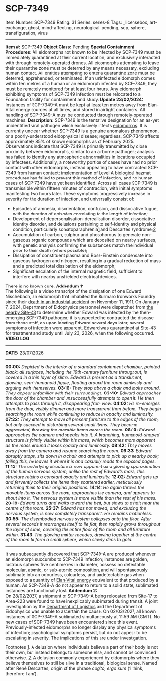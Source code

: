 # SCP-7349
Item Number: SCP-7349
Rating: 31
Series: series-8
Tags: _licensebox, art-exchange, ghost, mind-affecting, neurological, pending, scp, sphere, transfiguration, virus

---

  
**Item #:** SCP-7349 
**Object Class:** Pending
**Special Containment Procedures:** All eidomorphs not known to be infected by SCP-7349 must be immediately quarantined at their current location, and exclusively interacted with through remotely-operated drones. All eidomorphs attempting to leave their quarantine zone must be deterred by any means necessary, excluding human contact. All entities attempting to enter a quarantine zone must be deterred, apprehended, or terminated.
If an uninfected eidomorph comes within ten metres of a human or an eidomorph infected by SCP-7349, they must be remotely monitored for at least four hours. Any eidomorph exhibiting symptoms of SCP-7349 infection must be relocated to a Foundation facility for containment and study.
**Update 23/02/2024:** Instances of SCP-7349-A must be kept at least ten metres away from Elan-Vital energy sources at all times, and stored in airtight containers. All handling of SCP-7349-A must be conducted through remotely-operated machines.
**Description:** SCP-7349 is the tentative designation for an as-yet unidentified viral pathogen which exclusively infects [eidomorphs](https://scp-wiki.wikidot.com/anatomy-of-a-specter). It is currently unclear whether SCP-7349 is a genuine anomalous phenomenon, or a poorly-understood eidophysical disease; regardless, SCP-7349 affects approximately 85% of known eidomorphs as of February 2025.
Observations indicate that SCP-7349 is primarily transmitted by close proximity between eidomorphs, similar to an airborne pathogen; analysis has failed to identify any atmospheric abnormalities in locations occupied by infectees. Additionally, a noteworthy portion of cases have had no prior contact with other eidomorphs, instead appearing to have contracted SCP-7349 from human contact; implementation of Level A biological hazmat procedures has failed to prevent this method of infection, and no human cases of SCP-7349 have yet been identified.
Across all cases SCP-7349 is transmissible within fifteen minutes of contraction, with initial symptoms manifesting two hours later. These symptoms progressively increase in severity for the duration of infection, and universally consist of:
  * Episodes of amnesia, disorientation, confusion, and dissociative fugue, with the duration of episodes correlating to the length of infection;
  * Development of depersonalisation-derealisation disorder, dissociative identity disorder, and delusions pertaining to self-identity and physical condition, particularly somatoparaphrenia[1](javascript:;) and Descartes syndrome;[2](javascript:;)
  * Accumulation of carbon, sulphur and phosphorous to generate non-gaseous organic compounds which are deposited on nearby surfaces, with genetic analysis confirming the substances match the individual prior to their death (where possible);
  * Dissipation of constituent plasma and Bose-Einstein condensate into gaseous hydrogen and nitrogen, resulting in a gradual reduction of mass and a predicted total dissipation of the eidomorph;
  * Significant escalation of the internal magnetic field, sufficient to interfere with nearby unshielded electrical devices.

There is no known cure.
**Addendum 1:**  
The following is a video transcript of the dissipation of one Edward Nischebach, an eidomorph that inhabited the Burmaro Ironworks Foundry since their [death in an industrial accident](https://scp-wiki.wikidot.com/ghost-theory) on November 11, 1911.
On January 7, 2024, Department of Eidophysics personnel were dispatched from [the nearby Site-43](https://scp-wiki.wikidot.com/secure-facility-dossier-site-43) to determine whether Edward was infected by the then-emerging SCP-7349 pathogen; it is suspected he contracted the disease from these staff, as upon locating Edward several days later, several symptoms of infection were apparent. Edward was quarantined at Site-43 for treatment and study until July 23, 2026, when the following occurred.
**VIDEO LOG**
* * *
**DATE:** 23/07/2026
* * *
**00:00:** _Depicted is the interior of a standard containment chamber, painted black; all surfaces, including the 19th-century furniture throughout, is covered in a thin layer of slime. Edward is present as a translucent, glowing, semi-humanoid figure, floating around the room aimlessly and arguing with themselves._
**03:16:** _They stop above a chair and looks around. They appear unfamiliar with their surroundings._
**03:40:** _Edward approaches the door of the chamber and unsuccessfully attempts to open it. He then attempts to pass through it, disappearing from view._
**04:02:** _He re-emerges from the door, visibly dimmer and more transparent than before. They begin searching the room while continuing to reduce in opacity and luminosity._
**07:22:** _They attempt to move all present furniture to the edges of the room, but only succeed in disturbing several small items. They become aggravated, throwing the movable items across the room._
**08:19:** _Edward approaches the camera and speaks into it. A branching, humanoid-shaped structure is faintly visible within his mass, which becomes more apparent as the mass around it loses opacity and luminosity._
**08:42:** _They moves away from the camera and resume searching the room._
**09:33:** _Edward abruptly stops, sits down in a chair and attempts to pick up a nearby book; failing this, he leaves it where it is and casually reads the exposed pages._
**11:15:** _The underlying structure is now apparent as a glowing approximation of the human nervous system; unlike the rest of Edward’s mass, this structure retains a constant opacity and luminosity._
**12:02:** _Edward gets up and fervently collects the items they scattered earlier, meticulously returning them to their original positions._
**14:14:** _He again throws the movable items across the room, approaches the camera, and appears to shout into it. The nervous system is more visible than the rest of his mass._
**20:19:** _Edward turns and walks toward the bed, but slows to a halt near the centre of the room._
**25:37:** _Edward has not moved, and excluding the nervous system, is now completely transparent. He remains motionless._
**30:55:** _The disembodied nervous system collapses onto the floor. After several seconds it rearranges itself to lie flat, then rapidly grows throughout the layer of slime, covering the entire floor of the room and all furniture within._
**31:43:** _The glowing matter recedes, drawing together at the centre of the room to form a small sphere, which slowly dims to gold._
* * *
  
It was subsequently discovered that SCP-7349-A are produced whenever an eidomorph succumbs to SCP-7349 infection; instances are golden, lustrous spheres five centimetres in diameter, possess no detectable molecular, atomic, or sub-atomic composition, and will spontaneously sublimate into an odourless, colourless, and undetectable gas when exposed to a quantity of [Elan-Vital energy](https://scp-wiki.wikidot.com/goc-supplemental-arad) equivalent to that produced by a human. As SCP-7349-A do not appear to return to a solid state, sublimated instances are functionally lost. 
**Addendum 2:**  
On 28/02/2027, a shipment of SCP-7349-A being relocated from Site-17 to Area-223 were found to have inexplicably sublimated during transit. A joint investigation by the [Department of Logistics](https://scp-wiki.wikidot.com/scp-6934) and the Department of Eidophysics was unable to ascertain the cause.
On 02/03/2027, all known instances of SCP-7349-A sublimated simultaneously at 11:59 AM (GMT).
No new cases of SCP-7349 have been encountered since this event. Previously-infected eidomorphs no longer display any physical symptoms of infection; psychological symptoms persist, but do not appear to be escalating in severity.
The implications of this are under investigation.  
  

Footnotes
[1](javascript:;). A delusion where individuals believe a part of their body is not their own, but instead belongs to someone else, and cannot be convinced otherwise.
[2](javascript:;). A delusion commonly experienced by eidomorphs where they believe themselves to still be alive in a traditional, biological sense. Named after René Descartes, origin of the phrase _cogito, ergo sum_ (‘I think, therefore I am’).